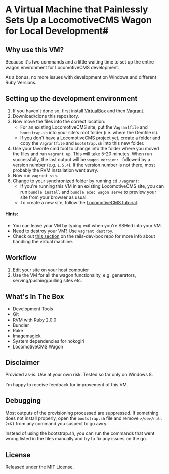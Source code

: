 # A Virtual Machine that Painlessly Sets Up a LocomotiveCMS Wagon for Local Development#

## Why use this VM? ##

Because it's two commands and a little waiting time to set up the entire wagon environment for LocomotiveCMS development. 

As a bonus, no more issues with development on Windows and different Ruby Versions.

## Setting up the development environment ##

1. If you haven't done so, first install [VirtualBox](https://www.virtualbox.org/) and then [Vagrant](https://www.vagrantup.com/).
2. Download/clone this repository.
3. Now move the files into the correct location:
	- For an existing LocomotiveCMS site, put the `Vagrantfile` and `bootstrap.sh` into your site's root folder (i.e. where the Gemfile is). 
	- If you don't have a LocomotiveCMS project yet, create a folder and copy the `Vagrantfile` and `bootstrap.sh` into this new folder.
4. Use your favorite cmd tool to change into the folder where you moved the files and run `vagrant up`. This will take 5-20 minutes. When run successfully, the last output will be `wagon version: ` followed by a version number (e.g. `1.5.4`). If the version number is not there, most probably the RVM installation went awry.
5. Now run `vagrant ssh`. 
6. Change to your synchronized folder by running `cd /vagrant`:
	- If you're running this VM in an existing LocomotiveCMS site, you can run `bundle install` and `bundle exec wagon serve` to preview your site from your browser as usual.
	- To create a new site, follow the [LocomotiveCMS tutorial](http://doc.locomotivecms.com/making-blog/1-1-create-wagon-site).

#### Hints:

- You can leave your VM by typing exit when you're SSHed into your VM.
- Need to destroy your VM? Use `vagrant destroy`.
- Check out [this section](https://github.com/rails/rails-dev-box#virtual-machine-management) on the rails-dev-box repo for more info about handling the virtual machine.

## Workflow ##

1. Edit your site on your host computer
2. Use the VM for all the wagon functionality, e.g. generators, serving/pushing/pulling sites etc.

## What's In The Box ##

- Development Tools
- Git
- RVM with Ruby 2.0.0
- Bundler
- Rake
- Imagemagick
- System dependencies for nokogiri
- LocomotiveCMS Wagon

## Disclaimer ##

Provided as-is. Use at your own risk. Tested so far only on Windows 8.

I'm happy to receive feedback for improvement of this VM.

## Debugging ##

Most outputs of the provisioning processed are suppressed. If something does not install properly, open the `bootstrap.sh` file and remove `>/dev/null 2>&1` from any command you suspect to go awry. 

Instead of using the bootstrap.sh, you can run the commands that went wrong listed in the files manually and try to fix any issues on the go.

## License ##

Released under the MIT License.
